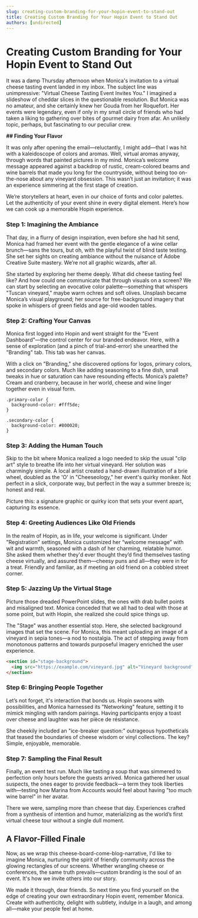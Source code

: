 ```yaml
---
slug: creating-custom-branding-for-your-hopin-event-to-stand-out
title: Creating Custom Branding for Your Hopin Event to Stand Out
authors: [undirected]
---
```



# Creating Custom Branding for Your Hopin Event to Stand Out

It was a damp Thursday afternoon when Monica's invitation to a virtual cheese tasting event landed in my inbox. The subject line was unimpressive: "Virtual Cheese Tasting Event Invites You." I imagined a slideshow of cheddar slices in the questionable resolution. But Monica was no amateur, and she certainly knew her Gouda from her Roquefort. Her events were legendary, even if only in my small circle of friends who had taken a liking to gathering over bites of gourmet dairy from afar. An unlikely topic, perhaps, but fascinating to our peculiar crew.

**## Finding Your Flavor**

It was only after opening the email—reluctantly, I might add—that I was hit with a kaleidoscope of colors and aromas. Well, virtual aromas anyway, through words that painted pictures in my mind. Monica’s welcome message appeared against a backdrop of rustic, cream-colored beams and wine barrels that made you long for the countryside, without being too on-the-nose about any vineyard obsession. This wasn’t just an invitation; it was an experience simmering at the first stage of creation.

We’re storytellers at heart, even in our choice of fonts and color palettes. Let the authenticity of your event shine in every digital element. Here’s how we can cook up a memorable Hopin experience.

### Step 1: Imagining the Ambiance

That day, in a flurry of design inspiration, even before she had hit send, Monica had framed her event with the gentle elegance of a wine cellar brunch—sans the tours, but oh, with the playful twist of blind taste testing. She set her sights on creating ambiance without the nuisance of Adobe Creative Suite mastery. We’re not all graphic wizards, after all. 

She started by exploring her theme deeply. What did cheese tasting feel like? And how could one communicate that through visuals on a screen? We can start by selecting an evocative color palette—something that whispers "Tuscan vineyard," maybe warm ochres and soft olives. Unsplash became Monica’s visual playground; her source for free-background imagery that spoke in whispers of green fields and age-old wooden tables.

### Step 2: Crafting Your Canvas

Monica first logged into Hopin and went straight for the "Event Dashboard"—the control center for our branded endeavor. Here, with a sense of exploration (and a pinch of trial-and-error) she unearthed the "Branding" tab. This tab was her canvas.

With a click on "Branding," she discovered options for logos, primary colors, and secondary colors. Much like adding seasoning to a fine dish, small tweaks in hue or saturation can have resounding effects. Monica’s palette? Cream and cranberry, because in her world, cheese and wine linger together even in visual form.

```plaintext
.primary-color { 
  background-color: #fff5de; 
}

.secondary-color { 
  background-color: #800020; 
}
```

### Step 3: Adding the Human Touch

Skip to the bit where Monica realized a logo needed to skip the usual "clip art" style to breathe life into her virtual vineyard. Her solution was charmingly simple. A local artist created a hand-drawn illustration of a brie wheel, doubled as the 'O' in "Cheeseology," her event's quirky moniker. Not perfect in a slick, corporate way, but perfect in the way a summer breeze is; honest and real.

Picture this: a signature graphic or quirky icon that sets your event apart, capturing its essence.

### Step 4: Greeting Audiences Like Old Friends

In the realm of Hopin, as in life, your welcome is significant. Under "Registration" settings, Monica customized her “welcome message” with wit and warmth, seasoned with a dash of her charming, relatable humor. She asked them whether they'd ever thought they’d find themselves tasting cheese virtually, and assured them—cheesy puns and all—they were in for a treat. Friendly and familiar, as if meeting an old friend on a cobbled street corner.

### Step 5: Jazzing Up the Virtual Stage

Picture those dreaded PowerPoint slides, the ones with drab bullet points and misaligned text. Monica conceded that we all had to deal with those at some point, but with Hopin, she realized she could spice things up.

The "Stage" was another essential stop. Here, she selected background images that set the scene. For Monica, this meant uploading an image of a vineyard in sepia tones—a nod to nostalgia. The act of stepping away from monotonous patterns and towards purposeful imagery enriched the user experience.

```html
<section id="stage-background">
  <img src="https://example.com/vineyard.jpg" alt="Vineyard background">
</section>
```

### Step 6: Bringing People Together

Let’s not forget, it's interaction that bonds us. Hopin swoons with possibilities, and Monica harnessed its "Networking" feature, setting it to mimick mingling with random pairings. Having participants enjoy a toast over cheese and laughter was her pièce de résistance. 

She cheekily included an "ice-breaker question:” outrageous hypotheticals that teased the boundaries of cheese wisdom or vinyl collections. The key? Simple, enjoyable, memorable.

### Step 7: Sampling the Final Result

Finally, an event test run. Much like tasting a soup that was simmered to perfection only hours before the guests arrived. Monica gathered her usual suspects, the ones eager to provide feedback—a term they took liberties with—testing how Marina from Accounts would feel about having "too much wine barrel" in her avatar.

There we were, sampling more than cheese that day. Experiences crafted from a synthesis of intention and humor, materializing as the world’s first virtual cheese tour without a single dull moment.

## A Flavor-Filled Finale

Now, as we wrap this cheese-board-come-blog-narrative, I'd like to imagine Monica, nurturing the spirit of friendly community across the glowing rectangles of our screens. Whether wrangling cheese or conferences, the same truth prevails—custom branding is the soul of an event. It's how we invite others into our story.

We made it through, dear friends. So next time you find yourself on the edge of creating your own extraordinary Hopin event, remember Monica. Create with authenticity, delight with subtlety, indulge in a laugh, and among all—make your people feel at home.